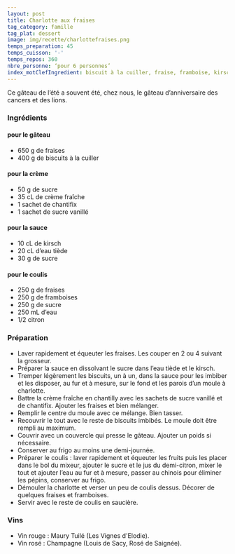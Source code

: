 ```yaml
---
layout: post
title: Charlotte aux fraises
tag_category: famille
tag_plat: dessert
image: img/recette/charlottefraises.png
temps_preparation: 45
temps_cuisson: '-'
temps_repos: 360
nbre_personne: ‘pour 6 personnes’
index_motClefIngredient: biscuit à la cuiller, fraise, framboise, kirsch
---
```

Ce gâteau de l’été a souvent été, chez nous, le gâteau d’anniversaire des cancers et des lions.

### Ingrédients
#### pour le gâteau
* 650 g de fraises
* 400 g de biscuits à la cuiller

#### pour la crème
* 50 g de sucre
* 35 cL de crème fraîche
* 1 sachet de chantifix
* 1 sachet de sucre vanillé

#### pour la sauce
* 10 cL de kirsch
* 20 cL d’eau tiède
* 30 g de sucre

#### pour le coulis
* 250 g de fraises
* 250 g de framboises
* 250 g de sucre
* 250 mL d’eau
* 1/2 citron

### Préparation
* Laver rapidement et équeuter les fraises. Les couper en 2 ou 4 suivant la grosseur.
* Préparer la sauce en dissolvant le sucre dans l’eau tiède et le kirsch.
* Tremper légèrement les biscuits, un à un, dans la sauce pour les imbiber et les disposer, au fur et à mesure, sur le fond et les parois d’un moule à charlotte.
* Battre la crème fraîche en chantilly avec les sachets de sucre vanillé et de chantifix. Ajouter les fraises et bien mélanger.
* Remplir le centre du moule avec ce mélange. Bien tasser.
* Recouvrir le tout avec le reste de biscuits imbibés. Le moule doit être rempli au maximum.
* Couvrir avec un couvercle qui presse le gâteau. Ajouter un poids si nécessaire.
* Conserver au frigo au moins une demi-journée.
* Préparer le coulis : laver rapidement et équeuter les fruits puis les placer dans le bol du mixeur, ajouter le sucre et le jus du demi-citron, mixer le tout et ajouter l’eau au fur et à mesure, passer au chinois pour éliminer les pépins, conserver au frigo.
* Démouler la charlotte et verser un peu de coulis dessus. Décorer de quelques fraises et framboises.
* Servir avec le reste de coulis en saucière.


### Vins
* Vin rouge : Maury Tuilé (Les Vignes d'Elodie).
* Vin rosé : Champagne (Louis de Sacy, Rosé de Saignée).
